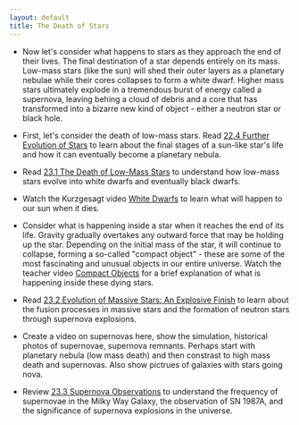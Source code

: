 ```yaml
---
layout: default
title: The Death of Stars
---
```


- Now let's consider what happens to stars as they approach the end of their lives. The final destination of a star depends entirely on its mass. Low-mass stars (like the sun) will shed their outer layers as a planetary nebulae while their cores collapses to form a white dwarf. Higher mass stars ultimately explode in a tremendous burst of energy called a supernova, leaving behing a cloud of debris and a core that has transformed into a bizarre new kind of object - either a neutron star or black hole.
- First, let's consider the death of low-mass stars. Read [22.4 Further Evolution of Stars](https://openstax.org/books/astronomy-2e/pages/22-4-further-evolution-of-stars) to learn about the final stages of a sun-like star's life and how it can eventually become a planetary nebula. 

- Read [23.1 The Death of Low-Mass Stars](https://openstax.org/books/astronomy-2e/pages/23-1-the-death-of-low-mass-stars) to understand how low-mass stars evolve into white dwarfs and eventually black dwarfs.
- Watch the Kurzgesagt video [White Dwarfs](https://youtu.be/qsN1LglrX9s?si=kfuVyYlm8CtRLIZE) to learn what will happen to our sun when it dies.
- Consider what is happening inside a star when it reaches the end of its life. Gravity gradually overtakes any outward force that may be holding up the star. Depending on the initial mass of the star, it will continue to collapse, forming a so-called "compact object" - these are some of the most fascinating and unusual objects in our entire universe. Watch the teacher video [Compact Objects](https://www.youtube.com/watch?v=F32m8k7Tihs) for a brief explanation of what is happening inside these dying stars. 
- Read [23.2 Evolution of Massive Stars: An Explosive Finish](https://openstax.org/books/astronomy-2e/pages/23-2-evolution-of-massive-stars-an-explosive-finish) to learn about the fusion processes in massive stars and the formation of neutron stars through supernova explosions.
- Create a video on supernovas here, show the simulation, historical photos of supernovae, supernova remnants. Perhaps start with planetary nebula (low mass death) and then constrast to high mass death and supernovas. Also show pictrues of galaxies with stars going nova.
- Review [23.3 Supernova Observations](https://openstax.org/books/astronomy-2e/pages/23-3-supernova-observations) to understand the frequency of supernovae in the Milky Way Galaxy, the observation of SN 1987A, and the significance of supernova explosions in the universe.

